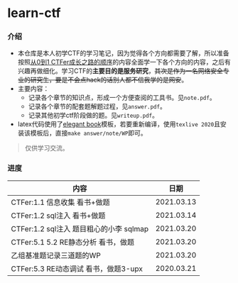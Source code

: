 # learn-ctf
### 介绍

+ 本仓库是本人初学CTF的学习笔记，因为觉得各个方向都需要了解，所以准备按照[从0到1 CTFer成长之路的顺序](https://book.nu1l.com/)的内容全面学一下各个方向的内容，之后有兴趣再做细化。学习CTF的**主要目的是服务研究**，~~其次是作为一名网络安全专业的研究生，要是不会点hack的话别人都不信我学的是网安~~。
+ 主要内容：
  + 记录各个章节的知识点，形成一个方便查阅的工具书。见`note.pdf`。
  + 记录各个章节的配套题解题过程，见`answer.pdf`。
  + 记录其他初学ctf阶段做的题。见`writeup.pdf`。
+ latex代码使用了[elegant book](https://github.com/ElegantLaTeX/ElegantBook)模板，若要重新编译，使用`texlive 2020`且安装该模板后，直接`make answer/note/WP`即可。

> 仅供学习交流。

### 进度

| 内容                                    | 日期       |
| --------------------------------------- | ---------- |
| CTFer:1.1 信息收集 看书+做题            | 2021.03.13 |
| CTFer:1.2 sql注入 看书+做题             | 2021.03.14 |
| CTFer:1.2 sql注入 题目粗心的小李 sqlmap | 2021.03.20 |
| CTFer:5.1 5.2 RE静态分析 看书，做题     | 2021.03.20 |
| 乙组基准题记录三道题的WP                | 2021.03.20 |
| CTFer:5.3 RE动态调试 看书，做题3-upx    | 2020.03.21 |



